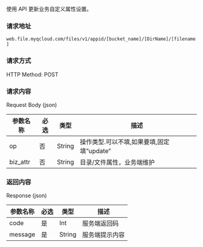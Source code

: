 使用 API 更新业务自定义属性设置。



### 请求地址

`web.file.myqcloud.com/files/v1/appid/[bucket_name]/[DirName]/[filename]`



### 请求方式

HTTP Method: POST



### 请求内容

Request Body (json)

| **参数名称** | **必选** | **类型** | **描述**                     |
| -------- | ------ | ------ | -------------------------- |
| op       | 否      | String | 操作类型.可以不填,如果要填,固定填”update” |
| biz_attr | 否      | String | 目录/文件属性，业务端维护              |



### 返回内容

Response (json)

| **参数名称** | **必选** | **类型** | **描述**  |
| -------- | ------ | ------ | ------- |
| code     | 是      | Int    | 服务端返回码  |
| message  | 是      | String | 服务端提示内容 |
